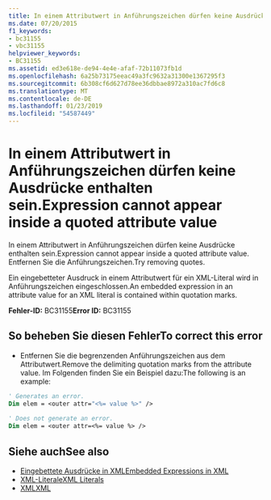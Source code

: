 ```yaml
---
title: In einem Attributwert in Anführungszeichen dürfen keine Ausdrücke enthalten sein.
ms.date: 07/20/2015
f1_keywords:
- bc31155
- vbc31155
helpviewer_keywords:
- BC31155
ms.assetid: ed3e618e-de94-4e4e-afaf-72b11073fb1d
ms.openlocfilehash: 6a25b73175eeac49a3fc9632a31300e1367295f3
ms.sourcegitcommit: 6b308cf6d627d78ee36dbbae8972a310ac7fd6c8
ms.translationtype: MT
ms.contentlocale: de-DE
ms.lasthandoff: 01/23/2019
ms.locfileid: "54587449"
---
```

# <a name="expression-cannot-appear-inside-a-quoted-attribute-value"></a><span data-ttu-id="863ab-102">In einem Attributwert in Anführungszeichen dürfen keine Ausdrücke enthalten sein.</span><span class="sxs-lookup"><span data-stu-id="863ab-102">Expression cannot appear inside a quoted attribute value</span></span>
<span data-ttu-id="863ab-103">In einem Attributwert in Anführungszeichen dürfen keine Ausdrücke enthalten sein.</span><span class="sxs-lookup"><span data-stu-id="863ab-103">Expression cannot appear inside a quoted attribute value.</span></span> <span data-ttu-id="863ab-104">Entfernen Sie die Anführungszeichen.</span><span class="sxs-lookup"><span data-stu-id="863ab-104">Try removing quotes.</span></span>  
  
 <span data-ttu-id="863ab-105">Ein eingebetteter Ausdruck in einem Attributwert für ein XML-Literal wird in Anführungszeichen eingeschlossen.</span><span class="sxs-lookup"><span data-stu-id="863ab-105">An embedded expression in an attribute value for an XML literal is contained within quotation marks.</span></span>  
  
 <span data-ttu-id="863ab-106">**Fehler-ID:** BC31155</span><span class="sxs-lookup"><span data-stu-id="863ab-106">**Error ID:** BC31155</span></span>  
  
## <a name="to-correct-this-error"></a><span data-ttu-id="863ab-107">So beheben Sie diesen Fehler</span><span class="sxs-lookup"><span data-stu-id="863ab-107">To correct this error</span></span>  
  
-   <span data-ttu-id="863ab-108">Entfernen Sie die begrenzenden Anführungszeichen aus dem Attributwert.</span><span class="sxs-lookup"><span data-stu-id="863ab-108">Remove the delimiting quotation marks from the attribute value.</span></span> <span data-ttu-id="863ab-109">Im Folgenden finden Sie ein Beispiel dazu:</span><span class="sxs-lookup"><span data-stu-id="863ab-109">The following is an example:</span></span>  
  
```vb  
' Generates an error.  
Dim elem = <outer attr="<%= value %>" />  
  
' Does not generate an error.  
Dim elem = <outer attr=<%= value %> />  
```  
  
## <a name="see-also"></a><span data-ttu-id="863ab-110">Siehe auch</span><span class="sxs-lookup"><span data-stu-id="863ab-110">See also</span></span>
- [<span data-ttu-id="863ab-111">Eingebettete Ausdrücke in XML</span><span class="sxs-lookup"><span data-stu-id="863ab-111">Embedded Expressions in XML</span></span>](../../visual-basic/programming-guide/language-features/xml/embedded-expressions-in-xml.md)
- [<span data-ttu-id="863ab-112">XML-Literale</span><span class="sxs-lookup"><span data-stu-id="863ab-112">XML Literals</span></span>](../../visual-basic/language-reference/xml-literals/index.md)
- [<span data-ttu-id="863ab-113">XML</span><span class="sxs-lookup"><span data-stu-id="863ab-113">XML</span></span>](../../visual-basic/programming-guide/language-features/xml/index.md)
